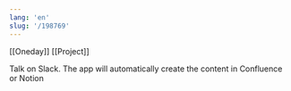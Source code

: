 ```yaml
---
lang: 'en'
slug: '/198769'
---
```


[[Oneday]] [[Project]]

Talk on Slack. The app will automatically create the content in Confluence or Notion
